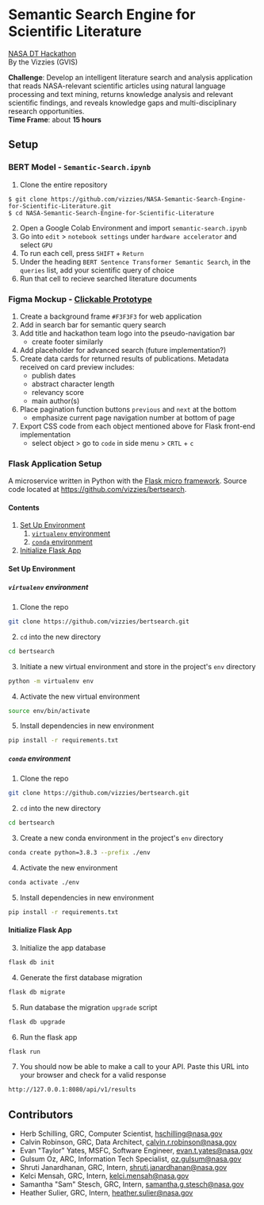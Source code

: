 # Semantic Search Engine for Scientific Literature
[NASA DT Hackathon](https://dthack.spaceappschallenge.org)  
By the Vizzies (GVIS)

**Challenge**: Develop an intelligent literature search and analysis application that reads NASA-relevant scientific articles using natural language processing and text mining, returns knowledge analysis and relevant scientific findings, and reveals knowledge gaps and multi-disciplinary research opportunities.  
**Time Frame**: about **15 hours**

## Setup
### BERT Model - `Semantic-Search.ipynb`
1. Clone the entire repository
``` 
$ git clone https://github.com/vizzies/NASA-Semantic-Search-Engine-for-Scientific-Literature.git
$ cd NASA-Semantic-Search-Engine-for-Scientific-Literature
```
2. Open a Google Colab Environment and import `semantic-search.ipynb`
3. Go into `edit` > `notebook settings` under `hardware accelerator` and select `GPU`
4. To run each cell, press `SHIFT` + `Return`
5. Under the heading `BERT Sentence Transformer Semantic Search`, in the `queries` list, add your scientific query of choice
6. Run that cell to recieve searched literature documents

### Figma Mockup - [Clickable Prototype](https://www.figma.com/file/8McMiR3Eo8ccFVowPE8Hcy/Semantic-Search-Engine-for-Scientific-Literature-by-Vizzies?node-id=0%3A1)
1. Create a background frame `#F3F3F3` for web application
2. Add in search bar for semantic query search
3. Add title and hackathon team logo into the pseudo-navigation bar
   * create footer similarly
4. Add placeholder for advanced search (future implementation?)
5. Create data cards for returned results of publications. Metadata received on card preview includes:
    * publish dates
    * abstract character length
    * relevancy score
    * main author(s)
6. Place pagination function buttons `previous` and `next` at the bottom
   * emphasize current page navigation number at bottom of page
7. Export CSS code from each object mentioned above for Flask front-end implementation
   * select object > go to `code` in side menu > `CRTL` + `c`

### Flask Application Setup
A microservice written in Python with the [Flask micro framework](http://flask.pocoo.org). Source code located at https://github.com/vizzies/bertsearch.

#### Contents
1. [Set Up Environment](#set_up_env)
    1. [`virtualenv` environment](#virtualenv)
    2. [`conda` environment](#conda)
2. [Initialize Flask App](#init_flask)

#### Set Up Environment <a name="set_up_env"></a>
##### `virtualenv` environment <a name="virtualenv"></a>

1. Clone the repo
```bash
git clone https://github.com/vizzies/bertsearch.git
```
2. `cd` into the new directory
```bash
cd bertsearch
```
3. Initiate a new virtual environment and store in the project's `env` directory
```bash
python -m virtualenv env
```
4. Activate the new virtual environment
```bash
source env/bin/activate
```
5. Install dependencies in new environment
```bash
pip install -r requirements.txt
```
##### `conda` environment <a name="conda"></a>
1. Clone the repo
```bash
git clone https://github.com/vizzies/bertsearch.git
```
2. `cd` into the new directory
```bash
cd bertsearch
```
3. Create a new conda environment in the project's `env` directory
```bash
conda create python=3.8.3 --prefix ./env
```
4. Activate the new environment
```bash
conda activate ./env
```
5. Install dependencies in new environment
```bash
pip install -r requirements.txt
```
#### Initialize Flask App <a name="init_flask"></a>
3. Initialize the app database
```bash
flask db init
```
4. Generate the first database migration
```bash
flask db migrate
```
5. Run database the migration `upgrade` script
```bash
flask db upgrade
```
6. Run the flask app
```bash
flask run
```
7. You should now be able to make a call to your API. Paste this URL into your browser and check for a valid response
```bash
http://127.0.0.1:8080/api/v1/results
```

## Contributors

* Herb Schilling, GRC, Computer Scientist, [hschilling@nasa.gov](hschilling@nasa.gov)
* Calvin Robinson, GRC, Data Architect, [calvin.r.robinson@nasa.gov](calvin.r.robinson@nasa.gov)
* Evan "Taylor" Yates, MSFC, Software Engineer, [evan.t.yates@nasa.gov](evan.t.yates@nasa.gov)
* Gulsum Oz, ARC, Information Tech Specialist, [oz.gulsum@nasa.gov](oz.gulsum@nasa.gov)
* Shruti Janardhanan, GRC, Intern, [shruti.janardhanan@nasa.gov](shruti.janardhanan@nasa.gov)
* Kelci Mensah, GRC, Intern, [kelci.mensah@nasa.gov](kelci.mensah@nasa.gov)
* Samantha "Sam" Stesch, GRC, Intern, [samantha.g.stesch@nasa.gov](samantha.g.stesch@nasa.gov)
* Heather Sulier, GRC, Intern, [heather.sulier@nasa.gov](heather.sulier@nasa.gov)

